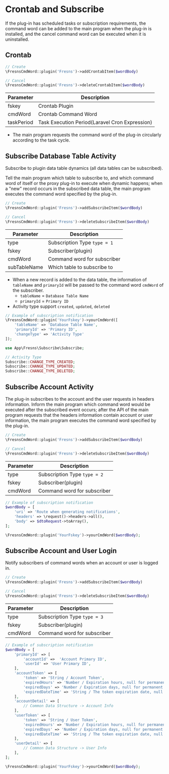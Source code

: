 # Crontab and Subscribe

If the plug-in has scheduled tasks or subscription requirements, the command word can be added to the main program when the plug-in is installed, and the cancel command word can be executed when it is uninstalled.

## Crontab

```php
// Create
\FresnsCmdWord::plugin('Fresns')->addCrontabItem($wordBody)

// Cancel
\FresnsCmdWord::plugin('Fresns')->deleteCrontabItem($wordBody)
```

| Parameter | Description |
| --- | --- |
| fskey | Crontab Plugin |
| cmdWord | Crontab Command Word |
| taskPeriod | Task Execution Period(Laravel Cron Expression) |

- The main program requests the command word of the plug-in circularly according to the task cycle. 

## Subscribe Database Table Activity

Subscribe to plugin data table dynamics (all data tables can be subscribed).

Tell the main program which table to subscribe to, and which command word of itself or the proxy plug-in to execute when dynamic happens; when a "new" record occurs in the subscribed data table, the main program executes the command word specified by the plug-in.

```php
// Create
\FresnsCmdWord::plugin('Fresns')->addSubscribeItem($wordBody)

// Cancel
\FresnsCmdWord::plugin('Fresns')->deleteSubscribeItem($wordBody)
```

| Parameter | Description |
| --- | --- |
| type | Subscription Type `type = 1` |
| fskey | Subscriber(plugin) |
| cmdWord | Command word for subscriber |
| subTableName | Which table to subscribe to |

- When a new record is added to the data table, the information of `tableName` and `primaryId` will be passed to the command word `cmdWord` of the subscriber.
    - `tableName` = `Database Table Name`
    - `primaryId` = `Primary ID`
- Activity type support `created`, `updated`, `deleted`

```php
// Example of subscription notification
\FresnsCmdWord::plugin('YourFskey')->yourCmdWord([
    'tableName' => 'Database Table Name',
    'primaryId' => 'Primary ID',
    'changeType' => 'Activity Type'
]);
```

```php
use App\Fresns\Subscribe\Subscribe;

// Activity Type
Subscribe::CHANGE_TYPE_CREATED;
Subscribe::CHANGE_TYPE_UPDATED;
Subscribe::CHANGE_TYPE_DELETED;
```

## Subscribe Account Activity

The plug-in subscribes to the account and the user requests in headers information. Inform the main program which command word would be executed after the subscribed event occurs; after the API of the main program requests that the headers information contain account or user information, the main program executes the command word specified by the plug-in.

```php
// Create
\FresnsCmdWord::plugin('Fresns')->addSubscribeItem($wordBody)

// Cancel
\FresnsCmdWord::plugin('Fresns')->deleteSubscribeItem($wordBody)
```

| Parameter | Description |
| --- | --- |
| type | Subscription Type `type = 2` |
| fskey | Subscriber(plugin) |
| cmdWord | Command word for subscriber |

```php
// Example of subscription notification
$wordBody = [
    'uri' => 'Route when generating notifications',
    'headers' => \request()->headers->all(),
    'body' => $dtoRequest->toArray(),
];

\FresnsCmdWord::plugin('YourFskey')->yourCmdWord($wordBody);
```

## Subscribe Account and User Login

Notify subscribers of command words when an account or user is logged in.

```php
// Create
\FresnsCmdWord::plugin('Fresns')->addSubscribeItem($wordBody)

// Cancel
\FresnsCmdWord::plugin('Fresns')->deleteSubscribeItem($wordBody)
```

| Parameter | Description |
| --- | --- |
| type | Subscription Type `type = 3` |
| fskey | Subscriber(plugin) |
| cmdWord | Command word for subscriber |

```php
// Example of subscription notification
$wordBody = [
    'primaryId' => [
        'accountId' =>  'Account Primary ID',
        'userId' => 'User Primary ID',
    ],
    'accountToken' => [
        'token' => 'String / Account Token',
        'expiredHours' => 'Number / Expiration hours, null for permanent',
        'expiredDays' => 'Number / Expiration days, null for permanent',
        'expiredDateTime' => 'String / The token expiration date, null for permanent, in the format Y-m-d H:i:s'
    ],
    'accountDetail' => [
        // Common Data Structure -> Account Info
    ],
    'userToken' => [
        'token' => 'String / User Token',
        'expiredHours' => 'Number / Expiration hours, null for permanent',
        'expiredDays' => 'Number / Expiration days, null for permanent',
        'expiredDateTime' => 'String / The token expiration date, null for permanent, in the format Y-m-d H:i:s'
    ],
    'userDetail' => [
        // Common Data Structure -> User Info
    ],
];

\FresnsCmdWord::plugin('YourFskey')->yourCmdWord($wordBody);
```
